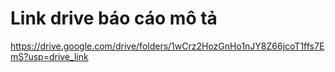 # Link drive báo cáo mô tả
https://drive.google.com/drive/folders/1wCrz2HozGnHo1nJY8Z66jcoT1ffs7EmS?usp=drive_link

